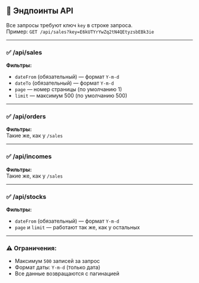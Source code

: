 ## 📌 Эндпоинты API

Все запросы требуют ключ `key` в строке запроса.  
Пример: `GET /api/sales?key=E6kUTYrYwZq2tN4QEtyzsbEBk3ie`

---

### ✅ /api/sales
**Фильтры:**
- `dateFrom` (обязательный) — формат `Y-m-d`
- `dateTo` (обязательный) — формат `Y-m-d`
- `page` — номер страницы (по умолчанию 1)
- `limit` — максимум 500 (по умолчанию 500)

---

### ✅ /api/orders
**Фильтры:**  
Такие же, как у `/sales`

---

### ✅ /api/incomes
**Фильтры:**  
Такие же, как у `/sales`

---

### ✅ /api/stocks
**Фильтры:**
- `dateFrom` (обязательный) — формат `Y-m-d`
- `page` и `limit` — работают так же, как у остальных

---

### ⚠ Ограничения:
- Максимум `500` записей за запрос
- Формат даты: `Y-m-d` (только дата)
- Все данные возвращаются с пагинацией
